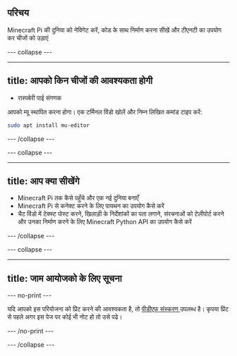 ## परिचय

Minecraft Pi की दुनिया को नेविगेट करें, कोड के साथ निर्माण करना सीखें और टीएनटी का उपयोग कर चीजों को उड़ाएं

\--- collapse \---

* * *

## title: आपको किन चीजों की आवश्यकता होगी

- रास्पबेरी पाई संगणक

आपको म्यू स्थापित करना होगा। एक टर्मिनल विंडो खोलें और निम्न लिखित कमांड टाइप करें:

```bash
sudo apt install mu-editor
```

\--- /collapse \---

\--- collapse \---

* * *

## title: आप क्या सीखेंगे

- Minecraft Pi तक कैसे पहुँचे और एक नई दुनिया बनाएँ
- Minecraft Pi से कनेक्ट करने के लिए पायथन का उपयोग कैसे करें
- चैट विंडो में टेक्स्ट पोस्ट करने, खिलाड़ी के निर्देशांकों का पता लगाने, संरचनाओं को टेलीपोर्ट करने और उनका निर्माण करने के लिए Minecraft Python API का उपयोग कैसे करें

\--- /collapse \---

\--- collapse \---

* * *

## title: जाम आयोजको के लिए सूचना

\--- no-print \---

यदि आपको इस परियोजना को प्रिंट करने की आवश्यकता है, तो [ पीडीएफ संस्करण ](https://github.com/raspberrypilearning/jam-worksheets/raw/master/pdf/Minecraft-TNT.pdf) उपलब्ध है। कृपया प्रिंट से पहले अगर इस पेज पर कोई भी नोट हो तो उसे पढे।

\--- /no-print \---

\--- /collapse \---